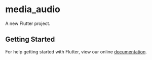 # media_audio

A new Flutter project.

## Getting Started

For help getting started with Flutter, view our online
[documentation](http://flutter.io/).
